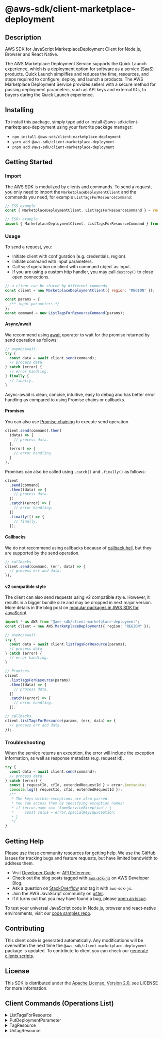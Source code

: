 <!-- generated file, do not edit directly -->

# @aws-sdk/client-marketplace-deployment

## Description

AWS SDK for JavaScript MarketplaceDeployment Client for Node.js, Browser and React Native.

<p>The AWS Marketplace Deployment Service supports the Quick Launch experience, which is a deployment option for software as a service (SaaS) products.
Quick Launch simplifies and reduces the time, resources, and steps required to configure, deploy, and launch a products.
The AWS Marketplace Deployment Service provides sellers with a secure method for passing deployment parameters, such as
API keys and external IDs, to buyers during the Quick Launch experience.</p>

## Installing

To install this package, simply type add or install @aws-sdk/client-marketplace-deployment
using your favorite package manager:

- `npm install @aws-sdk/client-marketplace-deployment`
- `yarn add @aws-sdk/client-marketplace-deployment`
- `pnpm add @aws-sdk/client-marketplace-deployment`

## Getting Started

### Import

The AWS SDK is modulized by clients and commands.
To send a request, you only need to import the `MarketplaceDeploymentClient` and
the commands you need, for example `ListTagsForResourceCommand`:

```js
// ES5 example
const { MarketplaceDeploymentClient, ListTagsForResourceCommand } = require("@aws-sdk/client-marketplace-deployment");
```

```ts
// ES6+ example
import { MarketplaceDeploymentClient, ListTagsForResourceCommand } from "@aws-sdk/client-marketplace-deployment";
```

### Usage

To send a request, you:

- Initiate client with configuration (e.g. credentials, region).
- Initiate command with input parameters.
- Call `send` operation on client with command object as input.
- If you are using a custom http handler, you may call `destroy()` to close open connections.

```js
// a client can be shared by different commands.
const client = new MarketplaceDeploymentClient({ region: "REGION" });

const params = {
  /** input parameters */
};
const command = new ListTagsForResourceCommand(params);
```

#### Async/await

We recommend using [await](https://developer.mozilla.org/en-US/docs/Web/JavaScript/Reference/Operators/await)
operator to wait for the promise returned by send operation as follows:

```js
// async/await.
try {
  const data = await client.send(command);
  // process data.
} catch (error) {
  // error handling.
} finally {
  // finally.
}
```

Async-await is clean, concise, intuitive, easy to debug and has better error handling
as compared to using Promise chains or callbacks.

#### Promises

You can also use [Promise chaining](https://developer.mozilla.org/en-US/docs/Web/JavaScript/Guide/Using_promises#chaining)
to execute send operation.

```js
client.send(command).then(
  (data) => {
    // process data.
  },
  (error) => {
    // error handling.
  }
);
```

Promises can also be called using `.catch()` and `.finally()` as follows:

```js
client
  .send(command)
  .then((data) => {
    // process data.
  })
  .catch((error) => {
    // error handling.
  })
  .finally(() => {
    // finally.
  });
```

#### Callbacks

We do not recommend using callbacks because of [callback hell](http://callbackhell.com/),
but they are supported by the send operation.

```js
// callbacks.
client.send(command, (err, data) => {
  // process err and data.
});
```

#### v2 compatible style

The client can also send requests using v2 compatible style.
However, it results in a bigger bundle size and may be dropped in next major version. More details in the blog post
on [modular packages in AWS SDK for JavaScript](https://aws.amazon.com/blogs/developer/modular-packages-in-aws-sdk-for-javascript/)

```ts
import * as AWS from "@aws-sdk/client-marketplace-deployment";
const client = new AWS.MarketplaceDeployment({ region: "REGION" });

// async/await.
try {
  const data = await client.listTagsForResource(params);
  // process data.
} catch (error) {
  // error handling.
}

// Promises.
client
  .listTagsForResource(params)
  .then((data) => {
    // process data.
  })
  .catch((error) => {
    // error handling.
  });

// callbacks.
client.listTagsForResource(params, (err, data) => {
  // process err and data.
});
```

### Troubleshooting

When the service returns an exception, the error will include the exception information,
as well as response metadata (e.g. request id).

```js
try {
  const data = await client.send(command);
  // process data.
} catch (error) {
  const { requestId, cfId, extendedRequestId } = error.$metadata;
  console.log({ requestId, cfId, extendedRequestId });
  /**
   * The keys within exceptions are also parsed.
   * You can access them by specifying exception names:
   * if (error.name === 'SomeServiceException') {
   *     const value = error.specialKeyInException;
   * }
   */
}
```

## Getting Help

Please use these community resources for getting help.
We use the GitHub issues for tracking bugs and feature requests, but have limited bandwidth to address them.

- Visit [Developer Guide](https://docs.aws.amazon.com/sdk-for-javascript/v3/developer-guide/welcome.html)
  or [API Reference](https://docs.aws.amazon.com/AWSJavaScriptSDK/v3/latest/index.html).
- Check out the blog posts tagged with [`aws-sdk-js`](https://aws.amazon.com/blogs/developer/tag/aws-sdk-js/)
  on AWS Developer Blog.
- Ask a question on [StackOverflow](https://stackoverflow.com/questions/tagged/aws-sdk-js) and tag it with `aws-sdk-js`.
- Join the AWS JavaScript community on [gitter](https://gitter.im/aws/aws-sdk-js-v3).
- If it turns out that you may have found a bug, please [open an issue](https://github.com/aws/aws-sdk-js-v3/issues/new/choose).

To test your universal JavaScript code in Node.js, browser and react-native environments,
visit our [code samples repo](https://github.com/aws-samples/aws-sdk-js-tests).

## Contributing

This client code is generated automatically. Any modifications will be overwritten the next time the `@aws-sdk/client-marketplace-deployment` package is updated.
To contribute to client you can check our [generate clients scripts](https://github.com/aws/aws-sdk-js-v3/tree/main/scripts/generate-clients).

## License

This SDK is distributed under the
[Apache License, Version 2.0](http://www.apache.org/licenses/LICENSE-2.0),
see LICENSE for more information.

## Client Commands (Operations List)

<details>
<summary>
ListTagsForResource
</summary>

[Command API Reference](https://docs.aws.amazon.com/AWSJavaScriptSDK/v3/latest/client/marketplace-deployment/command/ListTagsForResourceCommand/) / [Input](https://docs.aws.amazon.com/AWSJavaScriptSDK/v3/latest/Package/-aws-sdk-client-marketplace-deployment/Interface/ListTagsForResourceCommandInput/) / [Output](https://docs.aws.amazon.com/AWSJavaScriptSDK/v3/latest/Package/-aws-sdk-client-marketplace-deployment/Interface/ListTagsForResourceCommandOutput/)

</details>
<details>
<summary>
PutDeploymentParameter
</summary>

[Command API Reference](https://docs.aws.amazon.com/AWSJavaScriptSDK/v3/latest/client/marketplace-deployment/command/PutDeploymentParameterCommand/) / [Input](https://docs.aws.amazon.com/AWSJavaScriptSDK/v3/latest/Package/-aws-sdk-client-marketplace-deployment/Interface/PutDeploymentParameterCommandInput/) / [Output](https://docs.aws.amazon.com/AWSJavaScriptSDK/v3/latest/Package/-aws-sdk-client-marketplace-deployment/Interface/PutDeploymentParameterCommandOutput/)

</details>
<details>
<summary>
TagResource
</summary>

[Command API Reference](https://docs.aws.amazon.com/AWSJavaScriptSDK/v3/latest/client/marketplace-deployment/command/TagResourceCommand/) / [Input](https://docs.aws.amazon.com/AWSJavaScriptSDK/v3/latest/Package/-aws-sdk-client-marketplace-deployment/Interface/TagResourceCommandInput/) / [Output](https://docs.aws.amazon.com/AWSJavaScriptSDK/v3/latest/Package/-aws-sdk-client-marketplace-deployment/Interface/TagResourceCommandOutput/)

</details>
<details>
<summary>
UntagResource
</summary>

[Command API Reference](https://docs.aws.amazon.com/AWSJavaScriptSDK/v3/latest/client/marketplace-deployment/command/UntagResourceCommand/) / [Input](https://docs.aws.amazon.com/AWSJavaScriptSDK/v3/latest/Package/-aws-sdk-client-marketplace-deployment/Interface/UntagResourceCommandInput/) / [Output](https://docs.aws.amazon.com/AWSJavaScriptSDK/v3/latest/Package/-aws-sdk-client-marketplace-deployment/Interface/UntagResourceCommandOutput/)

</details>
